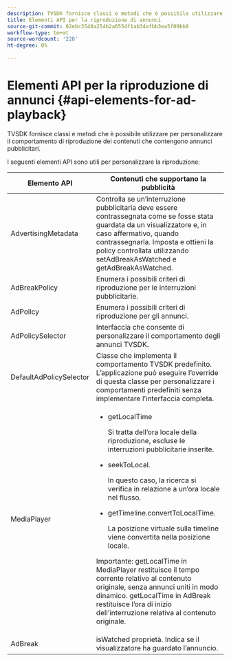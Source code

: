 ```yaml
---
description: TVSDK fornisce classi e metodi che è possibile utilizzare per personalizzare il comportamento di riproduzione dei contenuti che contengono annunci pubblicitari.
title: Elementi API per la riproduzione di annunci
source-git-commit: 02ebc3548a254b2a6554f1ab34afbb3ea5f09bb8
workflow-type: tm+mt
source-wordcount: '228'
ht-degree: 0%

---
```


# Elementi API per la riproduzione di annunci {#api-elements-for-ad-playback}

TVSDK fornisce classi e metodi che è possibile utilizzare per personalizzare il comportamento di riproduzione dei contenuti che contengono annunci pubblicitari.

I seguenti elementi API sono utili per personalizzare la riproduzione:

<table id="table_B07E373B9D2B425AB36466B1D42411AD"> 
 <thead> 
  <tr> 
   <th colname="col1" class="entry"> <b>Elemento API </b></th> 
   <th colname="col2" class="entry"> <b>Contenuti che supportano la pubblicità</b></th> 
  </tr> 
 </thead>
 <tbody> 
  <tr> 
   <td colname="col1"><span class="apiname"> AdvertisingMetadata </span> </td> 
   <td colname="col2">Controlla se un’interruzione pubblicitaria deve essere contrassegnata come se fosse stata guardata da un visualizzatore e, in caso affermativo, quando contrassegnarla. Imposta e ottieni la policy controllata utilizzando <span class="codeph"> setAdBreakAsWatched</span> e <span class="codeph"> getAdBreakAsWatched</span>. </td> 
  </tr> 
  <tr> 
   <td colname="col1"><span class="apiname"> AdBreakPolicy</span> </td> 
   <td colname="col2"> Enumera i possibili criteri di riproduzione per le interruzioni pubblicitarie. </td> 
  </tr> 
  <tr> 
   <td colname="col1"><span class="apiname"> AdPolicy</span> </td> 
   <td colname="col2"> Enumera i possibili criteri di riproduzione per gli annunci. </td> 
  </tr> 
  <tr> 
   <td colname="col1"><span class="apiname"> AdPolicySelector </span> </td> 
   <td colname="col2"> Interfaccia che consente di personalizzare il comportamento degli annunci TVSDK. </td> 
  </tr> 
  <tr> 
   <td colname="col1"><span class="apiname"> DefaultAdPolicySelector </span> </td> 
   <td colname="col2"> Classe che implementa il comportamento TVSDK predefinito. L’applicazione può eseguire l’override di questa classe per personalizzare i comportamenti predefiniti senza implementare l’interfaccia completa. </td> 
  </tr> 
  <tr> 
   <td colname="col1"> <span class="apiname"> MediaPlayer</span> </td> 
   <td colname="col2"> 
    <ul id="ul_37700A741403448A8760FDDA68B099AA"> 
     <li id="li_B465170D449E49489C5924572BEEB4A5"><span class="codeph"> getLocalTime</span> <p>Si tratta dell’ora locale della riproduzione, escluse le interruzioni pubblicitarie inserite. </p> </li> 
     <li id="li_D9D68CF428904BB2B84E1BCE828A90DC"><span class="codeph"> seekToLocal</span>. <p>In questo caso, la ricerca si verifica in relazione a un’ora locale nel flusso. </p> </li> 
     <li id="li_9DBCA75537DC4824AA66B53A3FA28812"><span class="codeph"> getTimeline.convertToLocalTime</span>. <p>La posizione virtuale sulla timeline viene convertita nella posizione locale. </p> </li> 
    </ul> <p>Importante:  <span class="codeph"> getLocalTime</span> in <span class="codeph"> MediaPlayer</span> restituisce il tempo corrente relativo al contenuto originale, senza annunci uniti in modo dinamico. <span class="codeph"> getLocalTime</span> in <span class="codeph"> AdBreak</span> restituisce l’ora di inizio dell’interruzione relativa al contenuto originale. </p> </td> 
  </tr> 
  <tr> 
   <td colname="col1"><span class="apiname"> AdBreak</span> </td> 
   <td colname="col2"><span class="codeph"> isWatched</span> proprietà. Indica se il visualizzatore ha guardato l’annuncio. </td> 
  </tr> 
 </tbody> 
</table>
